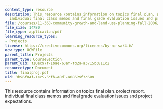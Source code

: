 ```yaml
---
content_type: resource
description: This resource contains information on topics final plan, project report,
  individual final class memos and final grade evaluation issues and project expectations.
file: /courses/11-360-community-growth-and-land-use-planning-fall-2006/3b96f84f14c55cfbe0d7a00529f3c689_finalproj.pdf
file_size: 14780
file_type: application/pdf
learning_resource_types:
- Projects
license: https://creativecommons.org/licenses/by-nc-sa/4.0/
ocw_type: OCWFile
parent_title: Projects
parent_type: CourseSection
parent_uid: f10ec97f-1bae-63af-fd2a-a3715b3811c2
resourcetype: Document
title: finalproj.pdf
uid: 3b96f84f-14c5-5cfb-e0d7-a00529f3c689
---
```

This resource contains information on topics final plan, project report, individual final class memos and final grade evaluation issues and project expectations.